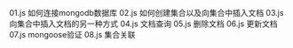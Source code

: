 01.js 如何连接mongodb数据库
02.js 如何创建集合以及向集合中插入文档
03.js 向集合中插入文档的另一种方式
04.js 文档查询
05.js 删除文档
06.js 更新文档
07.js mongoose验证
08.js 集合关联

